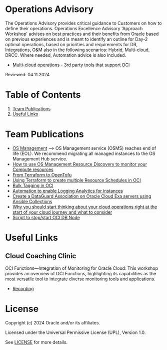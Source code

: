 # Operations Advisory

The Operations Advisory provides critical guidance to Customers on how to define their operations. Operations Excellence Advisory 'Approach Workshop' advises on best practices and their benefits from Oracle based on previous experiences and is meant to identify  an outline for Day-2 optimal operations, based on  priorities and requirements for DR, Integrations, O&M also in the following scenarios: Hybrid, Multi-cloud, DRCC. Where needed, Automation advice is also included.
- [Multi-cloud operations - 3rd party tools that support OCI](https://learnoci.cloud/multi-cloud-operations-3rd-party-tools-that-support-oci-091207d923ed)
  

Reviewed: 04.11.2024

# Table of Contents

1. [Team Publications](#team-publications)
2. [Useful Links](#useful-links)


# Team Publications

- [OS Management](https://github.com/hoehenunterschied/OSManagement) --> OS Management service (OSMS) reaches end of life (EOL). We recommend migrating all managed instances to the OS Management Hub service.
- [How to use OS Management Resource Discovery to monitor your Compute resources](https://learnoci.cloud/how-to-use-os-management-resource-discovery-to-monitor-your-compute-resources-bf19800f51fe)
- [From Terraform to OpenTofu](https://medium.com/@ralflange/667672c609c8)
- [Using Terraform to create multiple Resource Schedules in OCI](https://karthicin.medium.com/terraform-to-create-multiple-resource-schedule-in-oracle-cloud-03aaba51b909)
- [Bulk Tagging in OCI](https://medium.com/@ralflange/tagging-resources-in-oracle-oci-3ded10c1e28f)
- [Automation to enable Logging Analytics for instances](https://karthicin.medium.com/automation-to-enable-logging-analytics-for-instances-8eef71302b36)
- [Create a DataGuard Association on Oracle Cloud Exa servers using Ansible Collections](https://www.linkedin.com/pulse/create-dataguard-association-oracle-cloud-exa-servers-eugene-simos-hflkf)
- [Why you should start thinking about your cloud operations right at the start of your cloud journey and what to consider](https://medium.com/@manu72tomcat/why-you-should-start-thinking-about-your-cloud-operations-right-at-the-start-of-your-cloud-journey-6000b36d9786)
- [Script to stop/start OCI DB Node](https://karthicin.medium.com/script-to-stop-start-oci-db-node-41ccad09fd35)



# Useful Links 

## Cloud Coaching Clinic

OCI Functions—Integration of Monitoring for Oracle Cloud: This workshop provides an overview of OCI Functions, highlighting its capabilities as the most versatile tool to integrate diverse monitoring tools and applications. 

- [Recording](https://youtu.be/_H0fqbsBvk4)


# License

Copyright (c) 2024 Oracle and/or its affiliates.

Licensed under the Universal Permissive License (UPL), Version 1.0.

See [LICENSE](https://github.com/oracle-devrel/technology-engineering/blob/main/LICENSE) for more details.

